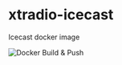 # xtradio-icecast
Icecast docker image

![Docker Build & Push](https://github.com/xtradio/xtradio-icecast/actions/workflows/build.yaml/badge.svg?event=push)
